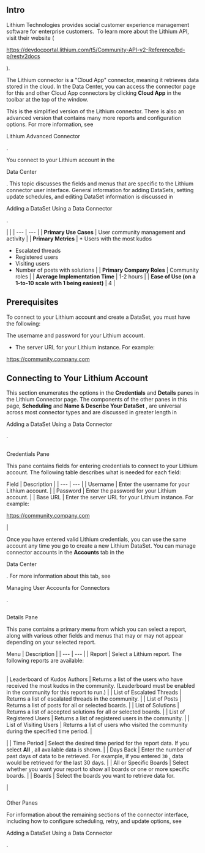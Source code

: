 

Intro
-------

Lithium Technologies provides social customer experience management software for enterprise customers.  To learn more about the Lithium API, visit their website (

https://devdocportal.lithium.com/t5/Community-API-v2-Reference/bd-p/restv2docs

).


 The Lithium connector is a "Cloud App" connector, meaning it retrieves data stored in the cloud. In the Data Center, you can access the connector page for this and other Cloud App connectors by clicking
 **Cloud App**
 in the toolbar at the top of the window.


 This is the simplified version of the Lithium connector. There is also an advanced version that contains many more reports and configuration options. For more information, see

Lithium Advanced Connector

.


 You connect to your Lithium account in the

Data Center

. This topic discusses the fields and menus that are specific to the Lithium connector user interface. General information for adding DataSets, setting update schedules, and editing DataSet information is discussed in

Adding a DataSet Using a Data Connector

.

  |  |
| --- | --- |
|
**Primary Use Cases**
 |
 User community management and activity
  |
|
**Primary Metrics**
 | * Users with the most kudos
* Escalated threads
* Registered users
* Visiting users
* Number of posts with solutions
 |
|
**Primary Company Roles**
 |
 Community roles
  |
|
**Average Implementation Time**
 |
 1-2 hours
  |
|
**Ease of Use (on a 1-to-10 scale with 1 being easiest)**
 |
 4
  |

Prerequisites
---------------

To connect to your Lithium account and create a DataSet, you must have the following:

 The username and password for your Lithium account.
* The server URL for your Lithium instance. For example:

https://community.company.com

Connecting to Your Lithium Account
------------------------------------

This section enumerates the options in the
 **Credentials**
 and
 **Details**
 panes in the Lithium Connector page. The components of the other panes in this page,
 **Scheduling**
 and
 **Name & Describe Your DataSet**
 , are universal across most connector types and are discussed in greater length in

Adding a DataSet Using a Data Connector

.

##
 Credentials Pane

This pane contains fields for entering credentials to connect to your Lithium account. The following table describes what is needed for each field:


 Field
  |
 Description
  |
| --- | --- |
|
 Username
  |
 Enter the username for your Lithium account.
  |
|
 Password
  |
 Enter the password for your Lithium account.
  |
|
 Base URL
  |
 Enter the server URL for your Lithium instance. For example:

https://community.company.com

|

Once you have entered valid Lithium credentials, you can use the same account any time you go to create a new Lithium DataSet. You can manage connector accounts in the
 **Accounts**
 tab in the

Data Center

. For more information about this tab, see

Managing User Accounts for Connectors

.

##
 Details Pane

This pane contains a primary menu from which you can select a report, along with various other fields and menus that may or may not appear depending on your selected report.


 Menu
  |
 Description
  |
| --- | --- |
|
 Report
  |
 Select a Lithium report. The following reports are available:


|  |  |
| --- | --- |
|
 Leaderboard of Kudos Authors
  |
 Returns a list of the users who have received the most kudos in the community. (Leaderboard must be enabled in the community for this report to run.)
  |
|
 List of Escalated Threads
  |
 Returns a list of escalated threads in the community.
  |
|
 List of Posts
  |
 Returns a list of posts for all or selected boards.
  |
|
 List of Solutions
  |
 Returns a list of accepted solutions for all or selected boards.
  |
|
 List of Registered Users
  |
 Returns a list of registered users in the community.
  |
|
 List of Visiting Users
  |
 Returns a list of users who visited the community during the specified time period.
  |


 |
|
 Time Period
  |
 Select the desired time period for the report data. If you select
 **All**
 , all available data is shown.
  |
|
 Days Back
  |
 Enter the number of past days of data to be retrieved. For example, if you entered
 `30`
 , data would be retrieved for the last 30 days.
  |
|
 All or Specific Boards
  |
 Select whether you want your report to show all boards or one or more specific boards.
  |
|
 Boards
  |
 Select the boards you want to retrieve data for.


 |


###
 Other Panes

For information about the remaining sections of the connector interface, including how to configure scheduling, retry, and update options, see

Adding a DataSet Using a Data Connector

.

